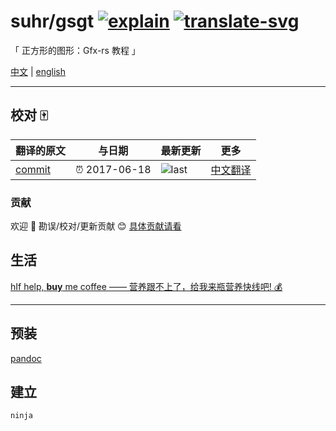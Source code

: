 # suhr/gsgt [![explain]][source] [![translate-svg]][translate-list]

<!-- [![size-img]][size] -->

[explain]: http://llever.com/explain.svg
[source]: https://github.com/chinanf-boy/Source-Explain
[translate-svg]: http://llever.com/translate.svg
[translate-list]: https://github.com/chinanf-boy/chinese-translate-list
[size-img]: https://packagephobia.now.sh/badge?p=Name
[size]: https://packagephobia.now.sh/result?p=Name

「 正方形的图形：Gfx-rs 教程 」

[中文](./readme.md) | [english](https://github.com/suhr/gsgt)

---

## 校对 🀄️

<!-- doc-templite START generated -->
<!-- repo = 'suhr/gsgt' -->
<!-- commit = '0d63496d6524082ac3fa6ab87ec286aed745986b' -->
<!-- time = '2017-06-18' -->

| 翻译的原文 | 与日期        | 最新更新 | 更多                       |
| ---------- | ------------- | -------- | -------------------------- |
| [commit]   | ⏰ 2017-06-18 | ![last]  | [中文翻译][translate-list] |

[last]: https://img.shields.io/github/last-commit/suhr/gsgt.svg
[commit]: https://github.com/suhr/gsgt/tree/0d63496d6524082ac3fa6ab87ec286aed745986b

<!-- doc-templite END generated -->

### 贡献

欢迎 👏 勘误/校对/更新贡献 😊 [具体贡献请看](https://github.com/chinanf-boy/chinese-translate-list#贡献)

## 生活

[hIf help, **buy** me coffee —— 营养跟不上了，给我来瓶营养快线吧! 💰](https://github.com/chinanf-boy/live-need-money)

---

## 预装

[pandoc](https://github.com/jgm/pandoc)

## 建立

```
ninja
```
